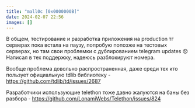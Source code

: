 ```yaml
---
title: "mall0c [0x0000000B]"
date: 2024-02-07 22:56
images: []
---
```


В общем, тестирование и разработка приложения на production тг серверах пока встала на паузу, попробую попозже на тестовых серверах, но там свои проблемки с дублированием telegram updates 😞  
Написал в тех поддержку, надеюсь разблокируют номера.   
  
Вообще проблема довольно распространенная, даже среди тех кто пользует официальную tdlib библиотеку  - <a href="https://github.com/tdlib/td/issues/2687">https://github.com/tdlib/td/issues/2687</a>  
  
Разработчики использующие telethon тоже давно жалуются на баны без разбора - <a href="https://github.com/LonamiWebs/Telethon/issues/824">https://github.com/LonamiWebs/Telethon/issues/824</a>  
